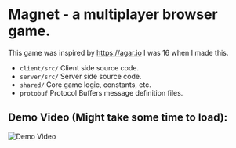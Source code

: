# Magnet - a multiplayer browser game.
This game was inspired by https://agar.io
I was 16 when I made this.

* `client/src/` Client side source code.
* `server/src/` Server side source code.
* `shared/` Core game logic, constants, etc.
* `protobuf` Protocol Buffers message definition files.

## Demo Video (Might take some time to load):

![Demo Video](https://github.com/kuterd/magnet/raw/master/magnet-demo.gif "Demo")
